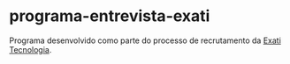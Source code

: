 # programa-entrevista-exati
Programa desenvolvido como parte do processo de recrutamento da [Exati Tecnologia](https://exati.com.br/). 
